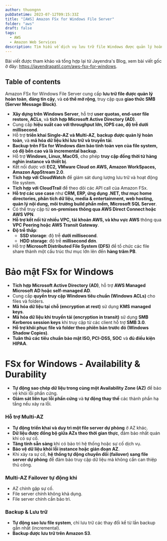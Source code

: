 ```yaml
---
author: thuongnn
pubDatetime: 2023-07-12T09:15:33Z
title: "[AWS] Amazon FSx for Windows File Server"
folder: "aws"
draft: false
tags:
  - AWS
  - Amazon Web Services
description: Tìm hiểu về dịch vụ lưu trữ file Windows được quản lý hoàn toàn bởi AWS, tương thích với Windows.
---
```


Bài viết được tham khảo và tổng hợp lại từ Jayendra's Blog, xem bài viết gốc ở đây: https://jayendrapatil.com/aws-fsx-for-windows.

## Table of contents

Amazon FSx for Windows File Server cung cấp **lưu trữ file được quản lý hoàn toàn**, **đáng tin cậy**, và **có thể mở rộng**, truy cập qua **giao thức SMB (Server Message Block)**.

- **Xây dựng trên Windows Server**, hỗ trợ **user quotas, end-user file restore, ACLs**, và **tích hợp Microsoft Active Directory (AD)**.
- Cung cấp **hiệu suất cao với throughput lớn, IOPS cao, độ trễ dưới millisecond**.
- Hỗ trợ **triển khai Single-AZ và Multi-AZ**, **backup được quản lý hoàn toàn**, và **mã hóa dữ liệu khi lưu trữ và truyền tải**.
- **Backup trên FSx for Windows đảm bảo tính toàn vẹn của file system, có độ bền cao và là incremental backup**.
- Hỗ trợ **Windows, Linux, MacOS**, cho phép **truy cập đồng thời từ hàng nghìn instance và thiết bị**.
- Kết nối được với **EC2, VMware Cloud on AWS, Amazon WorkSpaces, Amazon AppStream 2.0**.
- **Tích hợp với CloudWatch** để giám sát dung lượng lưu trữ và hoạt động file system.
- **Tích hợp với CloudTrail** để theo dõi các API call của Amazon FSx.
- **Hỗ trợ các use case** như **CRM, ERP, ứng dụng .NET, thư mục home directories, phân tích dữ liệu, media & entertainment, web hosting, quản lý nội dung, môi trường build phần mềm, Microsoft SQL Server**.
- Có thể truy cập từ **on-premises thông qua AWS Direct Connect hoặc AWS VPN**.
- **Hỗ trợ kết nối từ nhiều VPC, tài khoản AWS, và khu vực AWS** thông qua **VPC Peering hoặc AWS Transit Gateway**.
- **Độ trễ thấp**:
  - **SSD storage**: độ trễ **dưới millisecond**.
  - **HDD storage**: độ trễ **millisecond đơn**.
- Hỗ trợ **Microsoft Distributed File System (DFS)** để tổ chức các file share thành một cấu trúc thư mục lớn lên đến **hàng trăm PB**.

# **Bảo mật FSx for Windows**

- **Tích hợp Microsoft Active Directory (AD)**, hỗ trợ **AWS Managed Microsoft AD hoặc self-managed AD**.
- Cung cấp **quyền truy cập Windows tiêu chuẩn (Windows ACLs)** cho files và folders.
- **Mã hóa dữ liệu tại chỗ (encryption at rest)** sử dụng **KMS managed keys**.
- **Mã hóa dữ liệu khi truyền tải (encryption in transit)** sử dụng **SMB Kerberos session keys** khi truy cập từ các client hỗ trợ **SMB 3.0**.
- **Hỗ trợ khôi phục file và folder theo phiên bản trước đó (Windows Shadow Copies)**.
- **Tuân thủ các tiêu chuẩn bảo mật ISO, PCI-DSS, SOC** và **đủ điều kiện HIPAA**.

# **FSx for Windows - Availability & Durability**

- **Tự động sao chép dữ liệu trong cùng một Availability Zone (AZ)** để bảo vệ khỏi lỗi phần cứng.
- **Giám sát liên tục lỗi phần cứng** và **tự động thay thế** các thành phần hạ tầng nếu xảy ra lỗi.

### **Hỗ trợ Multi-AZ**

- **Tự động triển khai và duy trì một file server dự phòng** ở AZ khác.
- **Dữ liệu được đồng bộ giữa AZs theo thời gian thực**, đảm bảo nhất quán khi có sự cố.
- **Tăng tính sẵn sàng** khi có bảo trì hệ thống hoặc sự cố dịch vụ.
- **Bảo vệ dữ liệu khỏi lỗi instance hoặc gián đoạn AZ**.
- Khi xảy ra sự cố, **hệ thống tự động chuyển đổi (failover) sang file server dự phòng** để đảm bảo truy cập dữ liệu mà không cần can thiệp thủ công.

### **Multi-AZ Failover tự động khi**

- AZ chính gặp sự cố.
- File server chính không khả dụng.
- File server chính cần bảo trì.

### **Backup & Lưu trữ**

- **Tự động sao lưu file system**, chỉ lưu trữ các thay đổi kể từ lần backup gần nhất (incremental).
- **Backup được lưu trữ trên Amazon S3**.
